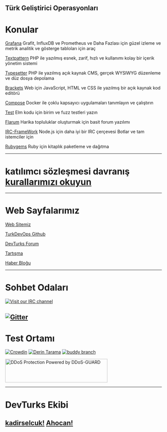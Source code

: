Türk Geliştirici Operasyonları
---
# Konular
[Grafana](https://turkdevops.github.io/grafana)
Grafit, InfluxDB ve Prometheus ve Daha Fazlası için güzel izleme ve metrik analitik ve gösterge tabloları için araç

[Textpattern](https://turkdevops.github.io/textpattern)
PHP ile yazılmış esnek, zarif, hızlı ve kullanımı kolay bir içerik yönetim sistemi

[Typesetter](https://turkdevops.github.io/Typesetter)
PHP ile yazılmış açık kaynak CMS, gerçek WYSIWYG düzenleme ve düz dosya depolama

[Brackets](https://turkdevops.github.io/brackets)
Web için JavaScript, HTML ve CSS ile yazılmış bir açık kaynak kod editörü

[Compose](https://turkdevops.github.io/compose)
Docker ile çoklu kapsayıcı uygulamaları tanımlayın ve çalıştırın

[Test](https://turkdevops.github.io/test)
Elm kodu için birim ve fuzz testleri yazın

[Flarum](https://turkdevops.github.io/flarum)
Harika topluluklar oluşturmak için basit forum yazılımı

[IRC-FrameWork](https://turkdevops.github.io/irc-framework)
Node.js için daha iyi bir IRC çerçevesi Botlar ve tam istemciler için

[Rubygems](https://turkdevops.github.io/rubygems)
Ruby için kitaplık paketleme ve dağıtma

---
# katılımcı sözleşmesi davranış [kurallarımızı okuyun](https://github.com/turkdevops/turkdevops.github.io/blob/master/CODE_OF_CONDUCT.md)
---
# Web Sayfalarımız 
[Web Sitemiz](https://turkdevops.github.io)

[TurkDevOps Github](https://github.com/turkdevops)

[DevTurks Forum](https://devturksforum.flarum.cloud/)

[Tartışma](http://devturks.mydiscussion.net) 

[Haber Bloğu](https://turkdevops.wordpress.com/)

---
# Sohbet Odaları 
[![Visit our IRC channel](https://kiwiirc.com/buttons/irc.kiwiirc.com/TurkDevOps.png)](https://kiwiirc.com/client/irc.kiwiirc.com/?nick=DevTurks|?#TurkDevOps)

[![Gitter](https://badges.gitter.im/turkdevops/community.svg)](https://gitter.im/turkdevops/community?utm_source=badge&utm_medium=badge&utm_campaign=pr-badge)
---
# Test Ortamı
[![Crowdin](https://badges.crowdin.net/turkdevops/localized.svg)](https://crowdin.com/project/turkdevops) 
[![Derin Tarama](https://deepscan.io/api/teams/10243/projects/12969/branches/209149/badge/grade.svg)](https://deepscan.io/dashboard#view=project&tid=10243&pid=12969&bid=209149)
[![buddy branch](https://app.buddy.works/kadirselcuk/turkdevops-github-io/repository/branch/master/badge.svg?token=63c099ba23195dd7c7dd38573a8b47113f894c237e86710108015da380bd8cb6 "buddy branch")](https://app.buddy.works/kadirselcuk/turkdevops-github-io/repository/branch/master)
<!-- DDoS-GUARD.net banner-->
<a href="https://ddos-guard.net?affiliate=142787" title="DDoS Protection Powered by DDoS-GUARD" target="_blank"><img src="https://ddos-guard.net/images/logos/ddos-protection-long.png" alt="DDoS Protection Powered by DDoS-GUARD" border="0" width="329" height="76" /></a>
<!-- DDoS-GUARD.net banner-->
---
# DevTurks Ekibi
[kadirselcuk!](https://github.com/kadirselcuk)
[Ahocan!](https://github.com/Ahocan) 
---
